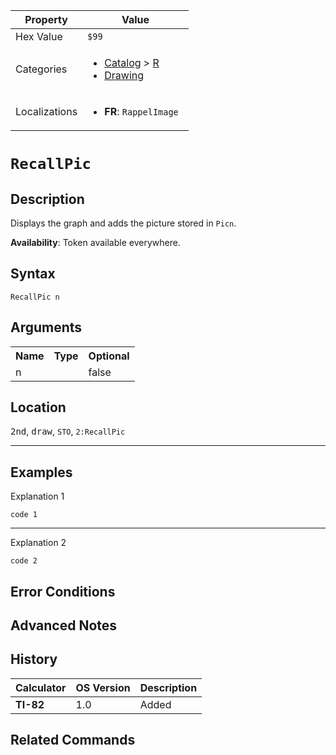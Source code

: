 | Property      | Value |
|---------------|-------|
| Hex Value     | `$99`|
| Categories    | <ul><li>[Catalog](<../categories/Catalog.md>) > [R](<../categories/Catalog.md#R>)</li><li>[Drawing](<../categories/Drawing.md>)</li></ul> |
| Localizations | <ul><li><b>FR</b>: `RappelImage `</li></ul> |

# `RecallPic `

## Description
Displays the graph and adds the picture stored in `Picn`.


<b>Availability</b>: Token available everywhere.

## Syntax
`RecallPic n`

## Arguments
<table>
<tr><th>Name</th><th>Type</th><th>Optional</th></tr>

<tr><td>n</td><td></td><td>false</td></tr>

</table>

## Location
<kbd>2nd</kbd>, <kbd>draw</kbd>, `STO`, `2:RecallPic`
<hr>

## Examples

Explanation 1
```ti-basic
code 1
```
---
Explanation 2
```ti-basic
code 2
```

## Error Conditions


## Advanced Notes


## History
| Calculator | OS Version | Description |
|------------|------------|-------------|
| <b>TI-82</b> | 1.0 | Added

## Related Commands

    